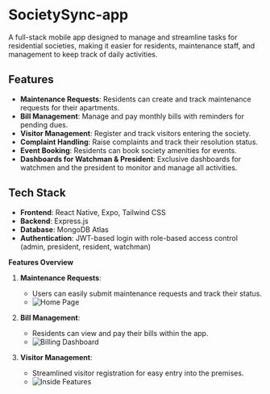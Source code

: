 # SocietySync-app

A full-stack mobile app designed to manage and streamline tasks for residential societies, making it easier for residents, maintenance staff, and management to keep track of daily activities.

## Features

- **Maintenance Requests**: Residents can create and track maintenance requests for their apartments.
- **Bill Management**: Manage and pay monthly bills with reminders for pending dues.
- **Visitor Management**: Register and track visitors entering the society.
- **Complaint Handling**: Raise complaints and track their resolution status.
- **Event Booking**: Residents can book society amenities for events.
- **Dashboards for Watchman & President**: Exclusive dashboards for watchmen and the president to monitor and manage all activities.

## Tech Stack

- **Frontend**: React Native, Expo, Tailwind CSS
- **Backend**: Express.js
- **Database**: MongoDB Atlas
- **Authentication**: JWT-based login with role-based access control (admin, president, resident, watchman)

**Features Overview**

1. **Maintenance Requests**:
   - Users can easily submit maintenance requests and track their status.
   - ![Home Page](https://drive.google.com/uc?export=view&id=1pxExYLNnIOhmWzF2Izisjw0K4LfcZ0uM)  
    
2. **Bill Management**:
   - Residents can view and pay their bills within the app.
   - ![Billing Dashboard](https://drive.google.com/uc?export=view&id=1gx_83sgzxSzJUoUjIy3N4zubpj2fkREs)  

3. **Visitor Management**:
   - Streamlined visitor registration for easy entry into the premises.
   - ![Inside Features](https://drive.google.com/uc?export=view&id=11F3ClTlRsZ4laqNA1xeinf2A3oSvohYc)  
